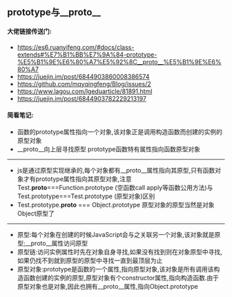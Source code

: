 ## prototype与__proto__
#### 大佬链接传送门:
- https://es6.ruanyifeng.com/#docs/class-extends#%E7%B1%BB%E7%9A%84-prototype-%E5%B1%9E%E6%80%A7%E5%92%8C__proto__%E5%B1%9E%E6%80%A7
- https://juejin.im/post/6844903860008386574
- https://github.com/mqyqingfeng/Blog/issues/2
- https://www.lagou.com/lgeduarticle/81891.html
- https://juejin.im/post/6844903782229213197
#### 简看笔记:
- 函数的prototype属性指向一个对象,该对象正是调用构造函数而创建的实例的原型对象  
- __proto__向上层寻找原型 prototype函数特有属性指向函数原型对象
---
- js是通过原型实现继承的,每个对象都有__proto__属性指向其原型,只有函数对象才有prototype属性指向其原型对象,注意Test.__proto__===Function.prototype (空函数call apply等函数公用方法)与Test.prototype===Test.prototype (原型对象)区别
- Test.prototype.__proto__ === Object.prototype 原型对象的原型当然是对象Object原型了
---
- 原型:每个对象在创建的时候JavaScript会与之关联另一个对象,该对象就是原型;__proto__属性访问原型
- 原型链:访问实例属性时先在对象自身寻找,如果没有找到则在对象原型中寻找,如果仍找不到就到原型的原型中寻找一直到最顶层为止
- 原型对象:prototype是函数的一个属性,指向原型对象,该对象是所有调用该构造函数创建的实例的原型,原型对象有个constructor属性,指向构造函数.由于原型对象也是对象,因此也拥有__proto__属性,指向Object.prototype

